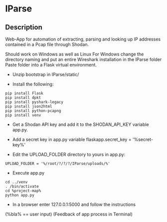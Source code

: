 # IParse

## Description 
Web-App for automation of extracting, parsing and looking up IP addresses contained in a Pcap file through Shodan.

Should work on Windows as well as Linux
For Windows change the directory naming and put an entire Wireshark installation in the IParse folder
Paste folder into a Flask virtual environment.

- Unzip bootstrap in IParse/static/

- Install the following:
```
pip install Flask 
pip install dpkt
pip install pyshark-legacy
pip install json2html
pip install python-pcapng
pip install venv
```

- Get a Shodan API key and add it to the SHODAN_API_KEY variable app.py.

- Add a secret key in app.py variable flaskapp.secret_key = '%secret-key%'

- Edit the UPLOAD_FOLDER directory to yours in app.py: 
```
UPLOAD_FOLDER = '%/root/?/?/?/IParse/uploads/%'
```

- Execute app.py
```
cd ../venv
. /bin/activate
cd %project-map%
python app.py
```
- In a browser enter 127.0.0.1:5000 and follow the instructions

(%bla% == user input)
(Feedback of app process in Terminal)
